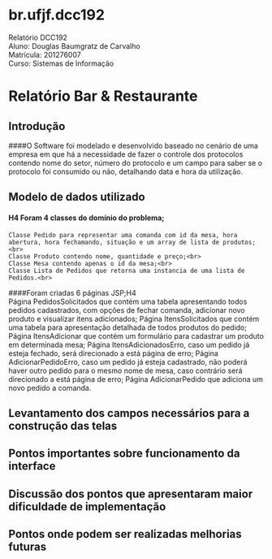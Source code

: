 # br.ufjf.dcc192

Relatório DCC192<br>
Aluno: Douglas Baumgratz de Carvalho<br>
Matrícula: 201276007<br>
Curso: Sistemas de Informação<br>



Relatório Bar & Restaurante
===========================

Introdução
----------

####O Software foi modelado e desenvolvido baseado no cenário de uma empresa em que há a necessidade de fazer o controle dos protocolos contendo nome do setor, número do protocolo e um campo para saber se o protocolo foi consumido ou não, detalhando data e hora da utilização.

Modelo de dados utilizado
-------------------------

#### H4 Foram 4 classes do domínio do problema;<br>
    Classe Pedido para representar uma comanda com id da mesa, hora abertura, hora fechamando, situação e um array de lista de produtos;<br>
	Classe Produto contendo nome, quantidade e preço;<br>
	Classe Mesa contendo apenas o id da mesa;<br>
	Classe Lista de Pedidos que retorna uma instancia de uma lista de Pedidos.<br>

####Foram criadas 6 páginas JSP;H4<br>
	Página PedidosSolicitados que contém uma tabela apresentando todos pedidos cadastrados, com opções de fechar comanda, adicionar novo produto e visualizar itens adicionados;
	Página ItensSolicitados que contém uma tabela para apresentação detalhada de todos produtos do pedido;
	Página ItensAdicionar que contém um formulário para cadastrar um produto em determinada mesa;
	Página ItensAdicionadosErro, caso um pedido já esteja fechado, será direcionado a está página de erro;
	Página AdicionarPedidoErro, caso um pedido já esteja cadastrado, não poderá haver outro pedido para o mesmo nome de mesa, caso contrário será direcionado a está página de erro;
	Página AdicionarPedido que adiciona um novo pedido a comanda.

	
Levantamento dos campos necessários para a construção das telas
---------------------------------------------------------------




Pontos importantes sobre funcionamento da interface
----------------------------------------------------------------------




Discussão dos pontos que apresentaram maior dificuldade de implementação
------------------------------------------------------------------------




Pontos onde podem ser realizadas melhorias futuras
--------------------------------------------------

